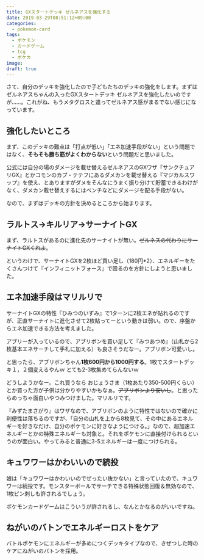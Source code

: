 ```yaml
---
title: GXスタートデッキ ゼルネアスを強化する
date: 2019-03-29T08:51:12+09:00
categories:
  - pokemon-card
tags:
  - ポケモン
  - カードゲーム
  - tcg
  - ポケカ
image: 
draft: true
---
```

さて、自分のデッキを強化したので子どもたちのデッキの強化をします。まずはゼルネアスちゃんの入ったGXスタートデッキ ゼルネアスを強化したいのですが……。これがね、もうメタグロスと違ってゼルネアス感がまるでない感じになっています。

<!--more-->

## 強化したいところ

まず、このデッキの難点は「打点が低い」「エネ加速手段がない」という問題ではなく、**そもそも勝ち筋がよくわからない**という問題だと思いました。

公式には自分の場のダメージを載せ替えるゼルネアスのGXワザ『サンクチュアリGX』とかコモンのカプ・テテフにあるダメカンを載せ替える『マジカルスワップ』を使え、とありますがダメをそんなにうまく振り分けて貯蓄できるわけがなく、ダメカン載せ替えするにはベンチなどにダメージを配る手段がない。

なので、まずはデッキの方針を決めるところから始まります。

## ラルトス->キルリア->サーナイトGX

まず、ラルトスがあるのに進化先のサーナイトが無い。~~ゼルネスの代わりにサーナイトGXくれよ~~。

というわけで、サーナイトGXを2枚ほど買い足し（180円*2）、エネルギーをたくさんつけて『インフィニットフォース』で殴るのを方針にしようと思いました。

## エネ加速手段はマリルリで

サーナイトGXの特性『ひみつのいずみ』で1ターンに2枚エネが貼れるのですが、正直サーナイトに進化させて2枚貼ってーという動きは弱い。ので、序盤からエネ加速できる方法を考えました。

アブリーが入っているので、アブリボンを買い足して『みつあつめ』（山札から2枚基本エネサーチして手札に加える）も良さそうだなー。アブリボン可愛いし。

と思ったら、アブリボンちゃん**1枚600円から1000円する**。1枚でスタートデッキ１，２個変えるやんｗ とても2-3枚集めてらんないｗ

どうしようかなー。これ買うなら おじょうさま（1枚あたり350-500円くらい） とか買った方が子供は分かりやすいかもなぁ。~~アブリボンより安いし~~。と思ったらめっちゃ面白いやつみつけました。マリルリです。

『みずたまさがり』はワザなので、アブリボンのように特性ではないので確かに利便性は落ちるのですが、「自分の山札を上から8枚見て、その中にあるエネルギーを好きなだけ、自分のポケモンに好きなようにつける。」なので、超加速エネルギーとかの特殊エネルギーも対象と。それをポケモンに直接付けられるというのが面白い。やってみると普通に3-5エネルギーは一度につけられる。

## キュワワーはかわいいので続投

娘は「キュワワーはかわいいのでぜったい抜かない」と言っていたので、キュワワーは続投です。モンスターボールでサーチできる特殊状態回復＆無効なので、1枚ピン刺しも許されるでしょう。

ポケモンカードゲームはこういうが許されるし、なんとかなるのがいいですね。

## ねがいのバトンでエネルギーロストをケア

バトルポケモンにエネルギーが多めにつくデッキタイプなので、きぜつした時のケアにねがいのバトンを採用。

